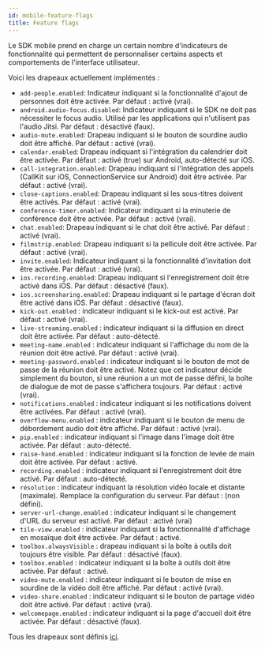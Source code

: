 ```yaml
---
id: mobile-feature-flags
title: Feature flags
---
```


Le SDK mobile prend en charge un certain nombre d'indicateurs de fonctionnalité qui permettent de personnaliser certains aspects et comportements de l'interface utilisateur.

Voici les drapeaux actuellement implémentés :

* `add-people.enabled`: Indicateur indiquant si la fonctionnalité d'ajout de personnes doit être activée. Par défaut : activé (vrai).
* `android.audio-focus.disabled`: Indicateur indiquant si le SDK ne doit pas nécessiter le focus audio. Utilisé par les applications qui n'utilisent pas l'audio Jitsi. Par défaut : désactivé (faux).
* `audio-mute.enabled`: Drapeau indiquant si le bouton de sourdine audio doit être affiché. Par défaut : activé (vrai).
* `calendar.enabled`: Drapeau indiquant si l'intégration du calendrier doit être activée. Par défaut : activé (true) sur Android, auto-détecté sur iOS.
* `call-integration.enabled`: Drapeau indiquant si l'intégration des appels (CallKit sur iOS, ConnectionService sur Android) doit être activée. Par défaut : activé (vrai).
* `close-captions.enabled`: Drapeau indiquant si les sous-titres doivent être activés. Par défaut : activé (vrai).
* `conference-timer.enabled`: Indicateur indiquant si la minuterie de conférence doit être activée. Par défaut : activé (vrai).
* `chat.enabled`: Drapeau indiquant si le chat doit être activé. Par défaut : activé (vrai).
* `filmstrip.enabled`: Drapeau indiquant si la pellicule doit être activée. Par défaut : activé (vrai).
* `invite.enabled`: Indicateur indiquant si la fonctionnalité d'invitation doit être activée. Par défaut : activé (vrai).
* `ios.recording.enabled`: Drapeau indiquant si l'enregistrement doit être activé dans iOS. Par défaut : désactivé (faux).
* `ios.screensharing.enabled`: Drapeau indiquant si le partage d'écran doit être activé dans iOS. Par défaut : désactivé (faux).
* `kick-out.enabled` : indicateur indiquant si le kick-out est activé. Par défaut : activé (vrai).
* `live-streaming.enabled` : indicateur indiquant si la diffusion en direct doit être activée. Par défaut : auto-détecté.
* `meeting-name.enabled` : indicateur indiquant si l'affichage du nom de la réunion doit être activé. Par défaut : activé (vrai).
* `meeting-password.enabled` : indicateur indiquant si le bouton de mot de passe de la réunion doit être activé. Notez que cet indicateur décide simplement du bouton, si une réunion a un mot de passe défini, la boîte de dialogue de mot de passe s'affichera toujours. Par défaut : activé (vrai).
* `notifications.enabled` : indicateur indiquant si les notifications doivent être activées. Par défaut : activé (vrai).
* `overflow-menu.enabled` : indicateur indiquant si le bouton de menu de débordement audio doit être affiché. Par défaut : activé (vrai).
* `pip.enabled` : indicateur indiquant si l'image dans l'image doit être activée. Par défaut : auto-détecté.
* `raise-hand.enabled` : indicateur indiquant si la fonction de levée de main doit être activée. Par défaut : activé.
* `recording.enabled` : indicateur indiquant si l'enregistrement doit être activé. Par défaut : auto-détecté.
* `résolution` : indicateur indiquant la résolution vidéo locale et distante (maximale). Remplace la configuration du serveur. Par défaut : (non défini).
* `server-url-change.enabled` : indicateur indiquant si le changement d'URL du serveur est activé. Par défaut : activé (vrai)
* `tile-view.enabled` : indicateur indiquant si la fonctionnalité d'affichage en mosaïque doit être activée. Par défaut : activé.
* `toolbox.alwaysVisible` : drapeau indiquant si la boîte à outils doit toujours être visible. Par défaut : désactivé (faux).
* `toolbox.enabled` : indicateur indiquant si la boîte à outils doit être activée. Par défaut : activé.
* `video-mute.enabled` : indicateur indiquant si le bouton de mise en sourdine de la vidéo doit être affiché. Par défaut : activé (vrai).
* `video-share.enabled` : indicateur indiquant si le bouton de partage vidéo doit être activé. Par défaut : activé (vrai).
* `welcomepage.enabled` : indicateur indiquant si la page d'accueil doit être activée. Par défaut : désactivé (faux).

Tous les drapeaux sont définis [ici](https://github.com/jitsi/jitsi-meet/blob/master/react/features/base/flags/constants.js).
